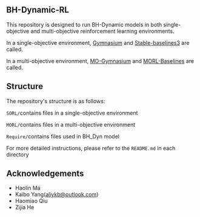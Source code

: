 ## BH-Dynamic-RL

This repository is designed to run BH-Dynamic models in both single-objective and multi-objective reinforcement learning environments.

In a single-objective environment, [Gymnasium](https://github.com/Farama-Foundation/Gymnasium) and [Stable-baselines3](https://github.com/DLR-RM/stable-baselines3) are called.

In a multi-objective environment, [MO-Gymnasium](https://github.com/Farama-Foundation/mo-gymnasium) and [MORL-Baselines](https://github.com/LucasAlegre/morl-baselines) are called.

## Structure

The repository's structure is as follows:

`SORL/`contains files in a single-objective environment

`MORL/`contains files in a multi-objective environment

`Require/`contains files used in BH_Dyn model

For more detailed instructions, please refer to the `README.md` in each directory

## Acknowledgements

- Haolin Ma
- Kaibo Yang(aliykb@outlook.com)
- Haomiao Qiu
- Zijia He